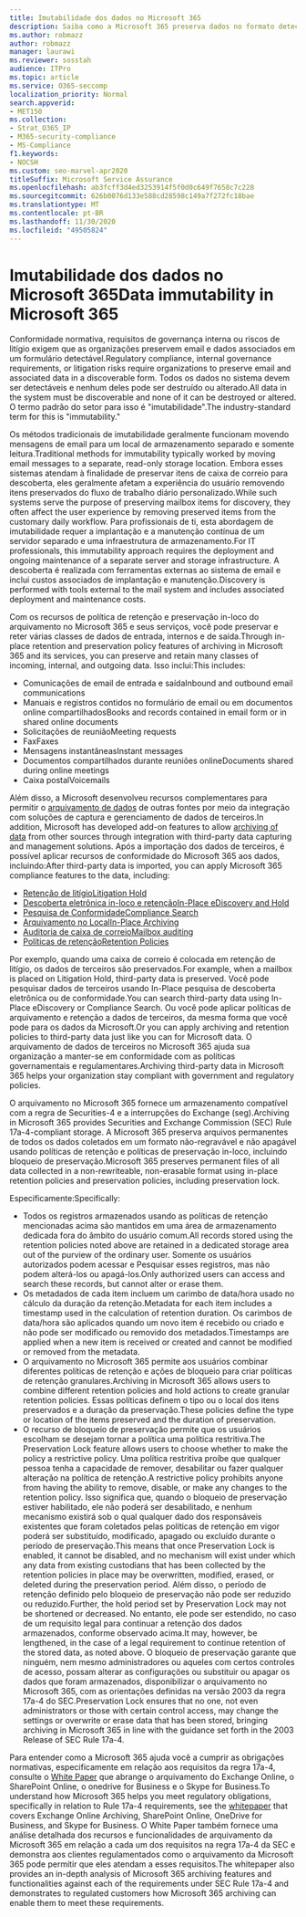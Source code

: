 ```yaml
---
title: Imutabilidade dos dados no Microsoft 365
description: Saiba como a Microsoft 365 preserva dados no formato detectável para lidar com conformidade normativa, requisitos de governança interna e riscos de litígio.
ms.author: robmazz
author: robmazz
manager: laurawi
ms.reviewer: sosstah
audience: ITPro
ms.topic: article
ms.service: O365-seccomp
localization_priority: Normal
search.appverid:
- MET150
ms.collection:
- Strat_O365_IP
- M365-security-compliance
- MS-Compliance
f1.keywords:
- NOCSH
ms.custom: seo-marvel-apr2020
titleSuffix: Microsoft Service Assurance
ms.openlocfilehash: ab3fcff3d4ed3253914f5f0d0c649f7658c7c228
ms.sourcegitcommit: 626b0076d133e588cd28598c149a7f272fc18bae
ms.translationtype: MT
ms.contentlocale: pt-BR
ms.lasthandoff: 11/30/2020
ms.locfileid: "49505824"
---
```

# <a name="data-immutability-in-microsoft-365"></a><span data-ttu-id="4dc3a-103">Imutabilidade dos dados no Microsoft 365</span><span class="sxs-lookup"><span data-stu-id="4dc3a-103">Data immutability in Microsoft 365</span></span>

<span data-ttu-id="4dc3a-104">Conformidade normativa, requisitos de governança interna ou riscos de litígio exigem que as organizações preservem email e dados associados em um formulário detectável.</span><span class="sxs-lookup"><span data-stu-id="4dc3a-104">Regulatory compliance, internal governance requirements, or litigation risks require organizations to preserve email and associated data in a discoverable form.</span></span> <span data-ttu-id="4dc3a-105">Todos os dados no sistema devem ser detectáveis e nenhum deles pode ser destruído ou alterado.</span><span class="sxs-lookup"><span data-stu-id="4dc3a-105">All data in the system must be discoverable and none of it can be destroyed or altered.</span></span> <span data-ttu-id="4dc3a-106">O termo padrão do setor para isso é "imutabilidade".</span><span class="sxs-lookup"><span data-stu-id="4dc3a-106">The industry-standard term for this is "immutability."</span></span>

<span data-ttu-id="4dc3a-107">Os métodos tradicionais de imutabilidade geralmente funcionam movendo mensagens de email para um local de armazenamento separado e somente leitura.</span><span class="sxs-lookup"><span data-stu-id="4dc3a-107">Traditional methods for immutability typically worked by moving email messages to a separate, read-only storage location.</span></span> <span data-ttu-id="4dc3a-108">Embora esses sistemas atendam à finalidade de preservar itens de caixa de correio para descoberta, eles geralmente afetam a experiência do usuário removendo itens preservados do fluxo de trabalho diário personalizado.</span><span class="sxs-lookup"><span data-stu-id="4dc3a-108">While such systems serve the purpose of preserving mailbox items for discovery, they often affect the user experience by removing preserved items from the customary daily workflow.</span></span> <span data-ttu-id="4dc3a-109">Para profissionais de ti, esta abordagem de imutabilidade requer a implantação e a manutenção contínua de um servidor separado e uma infraestrutura de armazenamento.</span><span class="sxs-lookup"><span data-stu-id="4dc3a-109">For IT professionals, this immutability approach requires the deployment and ongoing maintenance of a separate server and storage infrastructure.</span></span> <span data-ttu-id="4dc3a-110">A descoberta é realizada com ferramentas externas ao sistema de email e inclui custos associados de implantação e manutenção.</span><span class="sxs-lookup"><span data-stu-id="4dc3a-110">Discovery is performed with tools external to the mail system and includes associated deployment and maintenance costs.</span></span>

<span data-ttu-id="4dc3a-111">Com os recursos de política de retenção e preservação in-loco do arquivamento no Microsoft 365 e seus serviços, você pode preservar e reter várias classes de dados de entrada, internos e de saída.</span><span class="sxs-lookup"><span data-stu-id="4dc3a-111">Through in-place retention and preservation policy features of archiving in Microsoft 365 and its services, you can preserve and retain many classes of incoming, internal, and outgoing data.</span></span> <span data-ttu-id="4dc3a-112">Isso inclui:</span><span class="sxs-lookup"><span data-stu-id="4dc3a-112">This includes:</span></span>

- <span data-ttu-id="4dc3a-113">Comunicações de email de entrada e saída</span><span class="sxs-lookup"><span data-stu-id="4dc3a-113">Inbound and outbound email communications</span></span>
- <span data-ttu-id="4dc3a-114">Manuais e registros contidos no formulário de email ou em documentos online compartilhados</span><span class="sxs-lookup"><span data-stu-id="4dc3a-114">Books and records contained in email form or in shared online documents</span></span>
- <span data-ttu-id="4dc3a-115">Solicitações de reunião</span><span class="sxs-lookup"><span data-stu-id="4dc3a-115">Meeting requests</span></span>
- <span data-ttu-id="4dc3a-116">Fax</span><span class="sxs-lookup"><span data-stu-id="4dc3a-116">Faxes</span></span>
- <span data-ttu-id="4dc3a-117">Mensagens instantâneas</span><span class="sxs-lookup"><span data-stu-id="4dc3a-117">Instant messages</span></span>
- <span data-ttu-id="4dc3a-118">Documentos compartilhados durante reuniões online</span><span class="sxs-lookup"><span data-stu-id="4dc3a-118">Documents shared during online meetings</span></span>
- <span data-ttu-id="4dc3a-119">Caixa postal</span><span class="sxs-lookup"><span data-stu-id="4dc3a-119">Voicemails</span></span>

<span data-ttu-id="4dc3a-120">Além disso, a Microsoft desenvolveu recursos complementares para permitir o [arquivamento de dados](https://support.office.com/article/Archiving-third-party-data-in-Office-365-0ce338d5-3666-4a18-86ab-c6910ff408cc) de outras fontes por meio da integração com soluções de captura e gerenciamento de dados de terceiros.</span><span class="sxs-lookup"><span data-stu-id="4dc3a-120">In addition, Microsoft has developed add-on features to allow [archiving of data](https://support.office.com/article/Archiving-third-party-data-in-Office-365-0ce338d5-3666-4a18-86ab-c6910ff408cc) from other sources through integration with third-party data capturing and management solutions.</span></span> <span data-ttu-id="4dc3a-121">Após a importação dos dados de terceiros, é possível aplicar recursos de conformidade do Microsoft 365 aos dados, incluindo:</span><span class="sxs-lookup"><span data-stu-id="4dc3a-121">After third-party data is imported, you can apply Microsoft 365 compliance features to the data, including:</span></span>

- [<span data-ttu-id="4dc3a-122">Retenção de litígio</span><span class="sxs-lookup"><span data-stu-id="4dc3a-122">Litigation Hold</span></span>](https://docs.microsoft.com/microsoft-365/compliance/create-a-litigation-hold)
- [<span data-ttu-id="4dc3a-123">Descoberta eletrônica in-loco e retenção</span><span class="sxs-lookup"><span data-stu-id="4dc3a-123">In-Place eDiscovery and Hold</span></span>](https://docs.microsoft.com/microsoft-365/compliance/manage-legal-investigations)
- [<span data-ttu-id="4dc3a-124">Pesquisa de Conformidade</span><span class="sxs-lookup"><span data-stu-id="4dc3a-124">Compliance Search</span></span>](https://docs.microsoft.com/microsoft-365/compliance/search-for-content)
- [<span data-ttu-id="4dc3a-125">Arquivamento no Local</span><span class="sxs-lookup"><span data-stu-id="4dc3a-125">In-Place Archiving</span></span>](https://docs.microsoft.com/microsoft-365/compliance/enable-archive-mailboxes)
- [<span data-ttu-id="4dc3a-126">Auditoria de caixa de correio</span><span class="sxs-lookup"><span data-stu-id="4dc3a-126">Mailbox auditing</span></span>](https://docs.microsoft.com/microsoft-365/compliance/enable-mailbox-auditing)
- [<span data-ttu-id="4dc3a-127">Políticas de retenção</span><span class="sxs-lookup"><span data-stu-id="4dc3a-127">Retention Policies</span></span>](https://docs.microsoft.com/microsoft-365/compliance/retention-policies)

<span data-ttu-id="4dc3a-128">Por exemplo, quando uma caixa de correio é colocada em retenção de litígio, os dados de terceiros são preservados.</span><span class="sxs-lookup"><span data-stu-id="4dc3a-128">For example, when a mailbox is placed on Litigation Hold, third-party data is preserved.</span></span> <span data-ttu-id="4dc3a-129">Você pode pesquisar dados de terceiros usando In-Place pesquisa de descoberta eletrônica ou de conformidade.</span><span class="sxs-lookup"><span data-stu-id="4dc3a-129">You can search third-party data using In-Place eDiscovery or Compliance Search.</span></span> <span data-ttu-id="4dc3a-130">Ou você pode aplicar políticas de arquivamento e retenção a dados de terceiros, da mesma forma que você pode para os dados da Microsoft.</span><span class="sxs-lookup"><span data-stu-id="4dc3a-130">Or you can apply archiving and retention policies to third-party data just like you can for Microsoft data.</span></span> <span data-ttu-id="4dc3a-131">O arquivamento de dados de terceiros no Microsoft 365 ajuda sua organização a manter-se em conformidade com as políticas governamentais e regulamentares.</span><span class="sxs-lookup"><span data-stu-id="4dc3a-131">Archiving third-party data in Microsoft 365 helps your organization stay compliant with government and regulatory policies.</span></span>

<span data-ttu-id="4dc3a-132">O arquivamento no Microsoft 365 fornece um armazenamento compatível com a regra de Securities-4 e a interrupções do Exchange (seg).</span><span class="sxs-lookup"><span data-stu-id="4dc3a-132">Archiving in Microsoft 365 provides Securities and Exchange Commission (SEC) Rule 17a-4-compliant storage.</span></span> <span data-ttu-id="4dc3a-133">A Microsoft 365 preserva arquivos permanentes de todos os dados coletados em um formato não-regravável e não apagável usando políticas de retenção e políticas de preservação in-loco, incluindo bloqueio de preservação.</span><span class="sxs-lookup"><span data-stu-id="4dc3a-133">Microsoft 365 preserves permanent files of all data collected in a non-rewriteable, non-erasable format using in-place retention policies and preservation policies, including preservation lock.</span></span>

<span data-ttu-id="4dc3a-134">Especificamente:</span><span class="sxs-lookup"><span data-stu-id="4dc3a-134">Specifically:</span></span>

- <span data-ttu-id="4dc3a-135">Todos os registros armazenados usando as políticas de retenção mencionadas acima são mantidos em uma área de armazenamento dedicada fora do âmbito do usuário comum.</span><span class="sxs-lookup"><span data-stu-id="4dc3a-135">All records stored using the retention policies noted above are retained in a dedicated storage area out of the purview of the ordinary user.</span></span> <span data-ttu-id="4dc3a-136">Somente os usuários autorizados podem acessar e Pesquisar esses registros, mas não podem alterá-los ou apagá-los.</span><span class="sxs-lookup"><span data-stu-id="4dc3a-136">Only authorized users can access and search these records, but cannot alter or erase them.</span></span>
- <span data-ttu-id="4dc3a-137">Os metadados de cada item incluem um carimbo de data/hora usado no cálculo da duração da retenção.</span><span class="sxs-lookup"><span data-stu-id="4dc3a-137">Metadata for each item includes a timestamp used in the calculation of retention duration.</span></span> <span data-ttu-id="4dc3a-138">Os carimbos de data/hora são aplicados quando um novo item é recebido ou criado e não pode ser modificado ou removido dos metadados.</span><span class="sxs-lookup"><span data-stu-id="4dc3a-138">Timestamps are applied when a new item is received or created and cannot be modified or removed from the metadata.</span></span>
- <span data-ttu-id="4dc3a-139">O arquivamento no Microsoft 365 permite aos usuários combinar diferentes políticas de retenção e ações de bloqueio para criar políticas de retenção granulares.</span><span class="sxs-lookup"><span data-stu-id="4dc3a-139">Archiving in Microsoft 365 allows users to combine different retention policies and hold actions to create granular retention policies.</span></span> <span data-ttu-id="4dc3a-140">Essas políticas definem o tipo ou o local dos itens preservados e a duração da preservação.</span><span class="sxs-lookup"><span data-stu-id="4dc3a-140">These policies define the type or location of the items preserved and the duration of preservation.</span></span>
- <span data-ttu-id="4dc3a-141">O recurso de bloqueio de preservação permite que os usuários escolham se desejam tornar a política uma política restritiva.</span><span class="sxs-lookup"><span data-stu-id="4dc3a-141">The Preservation Lock feature allows users to choose whether to make the policy a restrictive policy.</span></span> <span data-ttu-id="4dc3a-142">Uma política restritiva proíbe que qualquer pessoa tenha a capacidade de remover, desabilitar ou fazer qualquer alteração na política de retenção.</span><span class="sxs-lookup"><span data-stu-id="4dc3a-142">A restrictive policy prohibits anyone from having the ability to remove, disable, or make any changes to the retention policy.</span></span> <span data-ttu-id="4dc3a-143">Isso significa que, quando o bloqueio de preservação estiver habilitado, ele não poderá ser desabilitado, e nenhum mecanismo existirá sob o qual qualquer dado dos responsáveis existentes que foram coletados pelas políticas de retenção em vigor poderá ser substituído, modificado, apagado ou excluído durante o período de preservação.</span><span class="sxs-lookup"><span data-stu-id="4dc3a-143">This means that once Preservation Lock is enabled, it cannot be disabled, and no mechanism will exist under which any data from existing custodians that has been collected by the retention policies in place may be overwritten, modified, erased, or deleted during the preservation period.</span></span> <span data-ttu-id="4dc3a-144">Além disso, o período de retenção definido pelo bloqueio de preservação não pode ser reduzido ou reduzido.</span><span class="sxs-lookup"><span data-stu-id="4dc3a-144">Further, the hold period set by Preservation Lock may not be shortened or decreased.</span></span> <span data-ttu-id="4dc3a-145">No entanto, ele pode ser estendido, no caso de um requisito legal para continuar a retenção dos dados armazenados, conforme observado acima.</span><span class="sxs-lookup"><span data-stu-id="4dc3a-145">It may, however, be lengthened, in the case of a legal requirement to continue retention of the stored data, as noted above.</span></span> <span data-ttu-id="4dc3a-146">O bloqueio de preservação garante que ninguém, nem mesmo administradores ou aqueles com certos controles de acesso, possam alterar as configurações ou substituir ou apagar os dados que foram armazenados, disponibilizar o arquivamento no Microsoft 365, com as orientações definidas na versão 2003 da regra 17a-4 do SEC.</span><span class="sxs-lookup"><span data-stu-id="4dc3a-146">Preservation Lock ensures that no one, not even administrators or those with certain control access, may change the settings or overwrite or erase data that has been stored, bringing archiving in Microsoft 365 in line with the guidance set forth in the 2003 Release of SEC Rule 17a-4.</span></span>

<span data-ttu-id="4dc3a-147">Para entender como a Microsoft 365 ajuda você a cumprir as obrigações normativas, especificamente em relação aos requisitos da regra 17a-4, consulte o [White Paper](https://www.microsoft.com/microsoft-365/blog/wp-content/uploads/2015/11/Microsoft-EOA-White-Paper.pdf) que abrange o arquivamento do Exchange Online, o SharePoint Online, o onedrive for Business e o Skype for Business.</span><span class="sxs-lookup"><span data-stu-id="4dc3a-147">To understand how Microsoft 365 helps you meet regulatory obligations, specifically in relation to Rule 17a-4 requirements, see the [whitepaper](https://www.microsoft.com/microsoft-365/blog/wp-content/uploads/2015/11/Microsoft-EOA-White-Paper.pdf) that covers Exchange Online Archiving, SharePoint Online, OneDrive for Business, and Skype for Business.</span></span> <span data-ttu-id="4dc3a-148">O White Paper também fornece uma análise detalhada dos recursos e funcionalidades de arquivamento da Microsoft 365 em relação a cada um dos requisitos na regra 17a-4 da SEC e demonstra aos clientes regulamentados como o arquivamento da Microsoft 365 pode permitir que eles atendam a esses requisitos.</span><span class="sxs-lookup"><span data-stu-id="4dc3a-148">The whitepaper also provides an in-depth analysis of Microsoft 365 archiving features and functionalities against each of the requirements under SEC Rule 17a-4 and demonstrates to regulated customers how Microsoft 365 archiving can enable them to meet these requirements.</span></span>
